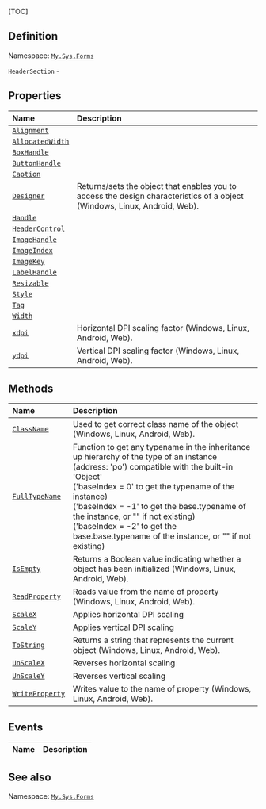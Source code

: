 [TOC]
## Definition
Namespace: [`My.Sys.Forms`](My.Sys.Forms.md)

`HeaderSection` - 

## Properties
|Name|Description|
| :------------ | :------------ |
|[`Alignment`]("HeaderSection.Alignment.md")||
|[`AllocatedWidth`]("HeaderSection.AllocatedWidth.md")||
|[`BoxHandle`]("HeaderSection.BoxHandle.md")||
|[`ButtonHandle`]("HeaderSection.ButtonHandle.md")||
|[`Caption`]("HeaderSection.Caption.md")||
|[`Designer`]("My.Sys.Object.Designer.md")|Returns/sets the object that enables you to access the design characteristics of a object (Windows, Linux, Android, Web).|
|[`Handle`]("HeaderSection.Handle.md")||
|[`HeaderControl`]("HeaderSection.HeaderControl.md")||
|[`ImageHandle`]("HeaderSection.ImageHandle.md")||
|[`ImageIndex`]("HeaderSection.ImageIndex.md")||
|[`ImageKey`]("HeaderSection.ImageKey.md")||
|[`LabelHandle`]("HeaderSection.LabelHandle.md")||
|[`Resizable`]("HeaderSection.Resizable.md")||
|[`Style`]("HeaderSection.Style.md")||
|[`Tag`]("HeaderSection.Tag.md")||
|[`Width`]("HeaderSection.Width.md")||
|[`xdpi`]("My.Sys.Object.xdpi.md")|Horizontal DPI scaling factor (Windows, Linux, Android, Web).|
|[`ydpi`]("My.Sys.Object.ydpi.md")|Vertical DPI scaling factor (Windows, Linux, Android, Web).|

## Methods
|Name|Description|
| :------------ | :------------ |
|[`ClassName`]("My.Sys.Object.ClassName.md")|Used to get correct class name of the object (Windows, Linux, Android, Web).|
|[`FullTypeName`]("My.Sys.Object.FullTypeName.md")|Function to get any typename in the inheritance up hierarchy of the type of an instance (address: 'po') compatible with the built-in 'Object' <br>  ('baseIndex =  0' to get the typename of the instance) <br>  ('baseIndex = -1' to get the base.typename of the instance, or "" if not existing) <br>  ('baseIndex = -2' to get the base.base.typename of the instance, or "" if not existing)|
|[`IsEmpty`]("My.Sys.Object.IsEmpty.md")|Returns a Boolean value indicating whether a object has been initialized (Windows, Linux, Android, Web).|
|[`ReadProperty`]("My.Sys.Object.ReadProperty.md")|Reads value from the name of property (Windows, Linux, Android, Web).|
|[`ScaleX`]("My.Sys.Object.ScaleX.md")|Applies horizontal DPI scaling|
|[`ScaleY`]("My.Sys.Object.ScaleY.md")|Applies vertical DPI scaling|
|[`ToString`]("My.Sys.Object.ToString.md")|Returns a string that represents the current object (Windows, Linux, Android, Web).|
|[`UnScaleX`]("My.Sys.Object.UnScaleX.md")|Reverses horizontal scaling|
|[`UnScaleY`]("My.Sys.Object.UnScaleY.md")|Reverses vertical scaling|
|[`WriteProperty`]("My.Sys.Object.WriteProperty.md")|Writes value to the name of property (Windows, Linux, Android, Web).|
## Events
|Name|Description|
| :------------ | :------------ |
## See also
Namespace: [`My.Sys.Forms`](My.Sys.Forms.md)
